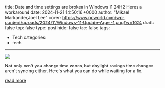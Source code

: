 title: Date and time settings are broken in Windows 11 24H2 Heres a workaround
date: 2024-11-21 14:50:16 +0000
author: "Mikael Markander,Joel Lee"
cover: https://www.pcworld.com/wp-content/uploads/2024/11/Windows-11-Update-Arger-1.png?w=1024
draft: false
top: false
type: post
hide: false
toc: false
tags:
  - Tech
categories:
  - tech
---

![](https://www.pcworld.com/wp-content/uploads/2024/11/Windows-11-Update-Arger-1.png?w=1024)

Not only can't you change time zones, but daylight savings time changes aren't syncing either. Here's what you can do while waiting for a fix.

[read more](https://www.pcworld.com/article/2528530/windows-11-24h2-date-time-settings-broken-workaround.html)
